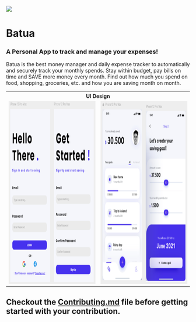 ![](https://miro.medium.com/max/1400/1*c4YgRXYQayOVWxV37ourrw.png)
# Batua 
### A Personal App to track and manage your expenses!

Batua is the best money manager and daily expense tracker to automatically and securely track your monthly spends. Stay within budget, pay bills on time and SAVE more money every month. Find out how much you spend on food, shopping, groceries, etc. and how you are saving month on month.
<table>
  <th colspan = 2> UI Design </th>
<tr>
  <td><img src = "Batua2.png" width = 450 height = 500></td>
  <td><img src = "Batua1.png" width = 450 height = 500></td>
</tr>
</table>

## Checkout the [Contributing.md](Contributing.md) file before getting started with your contribution.
